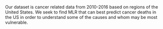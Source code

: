 Our dataset is cancer related data from 2010-2016 based on regions of the United States. We seek to find MLR that can best predict cancer deaths in the US in order to understand some of the causes and whom may be most vulnerable.
